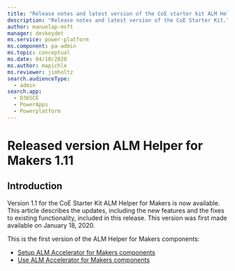 ```yaml
---
title: "Release notes and latest version of the CoE starter kit ALM Helper for Makers | MicrosoftDocs"
description: "Release notes and latest version of the CoE Starter Kit."
author: manuelap-msft
manager: devkeydet
ms.service: power-platform
ms.component: pa-admin
ms.topic: conceptual
ms.date: 04/10/2020
ms.author: mapichle
ms.reviewer: jimholtz
search.audienceType: 
  - admin
search.app: 
  - D365CE
  - PowerApps
  - Powerplatform
---
```


# Released version ALM Helper for Makers 1.11

## Introduction

Version 1.1 for the CoE Starter Kit ALM Helper for Makers is now available. This article describes the updates, including the new features and the fixes to existing functionality, included in this release. This version was first made available on January 18, 2020.

This is the first version of the ALM Helper for Makers components:

- [Setup ALM Accelerator for Makers components](../setup-almaccelerator.md)
- [Use ALM Accelerator for Makers components](../almaccelerator-components.md)
